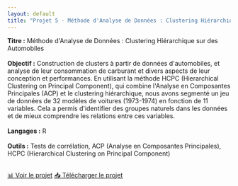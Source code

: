 ```yaml
---
layout: default
title: "Projet 5 - Méthode d'Analyse de Données : Clustering Hiérarchique sur des Automobiles"
---
```

<div>
    <strong>Titre :</strong> Méthode d'Analyse de Données : Clustering Hiérarchique sur des Automobiles
</div>
<br>
<div>
    <strong>Objectif :</strong> Construction de clusters à partir de données d'automobiles, et analyse de leur consommation de carburant et divers aspects de leur conception et performances. En utilisant la méthode HCPC (Hierarchical Clustering on Principal Component), qui combine l'Analyse en Composantes Principales (ACP) et le clustering hiérarchique, nous avons segmenté un jeu de données de 32 modèles de voitures (1973-1974) en fonction de 11 variables. Cela a permis d'identifier des groupes naturels dans les données et de mieux comprendre les relations entre ces variables.
</div>
<br>
<div>
    <strong>Langages :</strong> R
</div>
<br>
<div>
    <strong>Outils :</strong> Tests de corrélation, ACP (Analyse en Composantes Principales), HCPC (Hierarchical Clustering on Principal Component)
</div>
<br>

<a href="https://Perrinewtr.github.io/Portfolio/automobile.pdf" target="_blank" class="projet-link">📊 Voir le projet</a>
<a href="https://raw.githubusercontent.com/Perrinewtr/Portfolio/main/automobile.pdf" class="projet-link">📥 Télécharger le projet</a>
